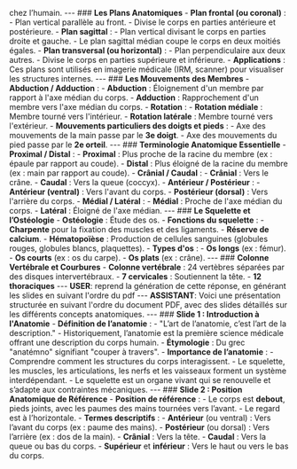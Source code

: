 chez l’humain. --- ### **Les Plans Anatomiques** - **Plan frontal (ou coronal)** : - Plan vertical parallèle au front. - Divise le corps en parties antérieure et postérieure. - **Plan sagittal** : - Plan vertical divisant le corps en parties droite et gauche. - Le plan sagittal médian coupe le corps en deux moitiés égales. - **Plan transversal (ou horizontal)** : - Plan perpendiculaire aux deux autres. - Divise le corps en parties supérieure et inférieure. - **Applications** : Ces plans sont utilisés en imagerie médicale (IRM, scanner) pour visualiser les structures internes. --- ### **Les Mouvements des Membres** - **Abduction / Adduction** : - **Abduction** : Éloignement d'un membre par rapport à l'axe médian du corps. - **Adduction** : Rapprochement d'un membre vers l'axe médian du corps. - **Rotation** : - **Rotation médiale** : Membre tourné vers l'intérieur. - **Rotation latérale** : Membre tourné vers l'extérieur. - **Mouvements particuliers des doigts et pieds** : - Axe des mouvements de la main passe par le **3e doigt**. - Axe des mouvements du pied passe par le **2e orteil**. --- ### **Terminologie Anatomique Essentielle** - **Proximal / Distal** : - **Proximal** : Plus proche de la racine du membre (ex : épaule par rapport au coude). - **Distal** : Plus éloigné de la racine du membre (ex : main par rapport au coude). - **Crânial / Caudal** : - **Crânial** : Vers le crâne. - **Caudal** : Vers la queue (coccyx). - **Antérieur / Postérieur** : - **Antérieur (ventral)** : Vers l'avant du corps. - **Postérieur (dorsal)** : Vers l'arrière du corps. - **Médial / Latéral** : - **Médial** : Proche de l'axe médian du corps. - **Latéral** : Éloigné de l'axe médian. --- ### **Le Squelette et l’Ostéologie** - **Ostéologie** : Étude des os. - **Fonctions du squelette** : - **Charpente** pour la fixation des muscles et des ligaments. - **Réserve de calcium**. - **Hématopoïèse** : Production de cellules sanguines (globules rouges, globules blancs, plaquettes). - **Types d'os** : - **Os longs** (ex : fémur). - **Os courts** (ex : os du carpe). - **Os plats** (ex : crâne). --- ### **Colonne Vertébrale et Courbures** - **Colonne vertébrale** : 24 vertèbres séparées par des disques intervertébraux. - **7 cervicales** : Soutiennent la tête. - **12 thoraciques** --- **USER**: reprend la génération de cette réponse, en générant les slides en suivant l'ordre du pdf --- **ASSISTANT**: Voici une présentation structurée en suivant l'ordre du document PDF, avec des slides détaillés sur les différents concepts anatomiques. --- ### **Slide 1 : Introduction à l'Anatomie** - **Définition de l’anatomie** : - "L’art de l’anatomie, c’est l’art de la description." - Historiquement, l’anatomie est la première science médicale offrant une description du corps humain. - **Étymologie** : Du grec "anatémno" signifiant "couper à travers". - **Importance de l’anatomie** : - Comprendre comment les structures du corps interagissent. - Le squelette, les muscles, les articulations, les nerfs et les vaisseaux forment un système interdépendant. - Le squelette est un organe vivant qui se renouvelle et s’adapte aux contraintes mécaniques. --- ### **Slide 2 : Position Anatomique de Référence** - **Position de référence** : - Le corps est **debout**, pieds joints, avec les paumes des mains tournées vers l’avant. - Le regard est à l’horizontale. - **Termes descriptifs** : - **Antérieur** (ou ventral) : Vers l’avant du corps (ex : paume des mains). - **Postérieur** (ou dorsal) : Vers l’arrière (ex : dos de la main). - **Crânial** : Vers la tête. - **Caudal** : Vers la queue ou bas du corps. - **Supérieur** et **inférieur** : Vers le haut ou vers le bas du corps.